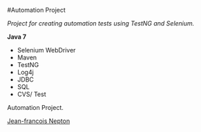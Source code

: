 #Automation Project

*Project for creating automation tests using TestNG and Selenium.*

**Java 7**

* Selenium WebDriver
* Maven
* TestNG
* Log4j
* JDBC
* SQL
* CVS/ Test

Automation Project.

[Jean-francois Nepton](http://sqasolution.com)